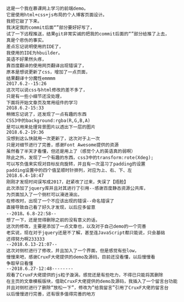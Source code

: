 	这是一个我在慕课网上学习的前端demo。
	它是使用html+css+js布局的个人博客页面设计。
	我把它敲了下来。
	我决定我的commit后面“”部分要好好写了，
	试了一下远程推送，结果git非常实诚的把我的commit后面的“”部分给推了上去，
	真是个悲伤的事实。
	差点忘记说明使用的IDE了，
	我使用的IDE为hbuilder。
	英语不好果然头疼，
	靠百度翻译的使用网页翻译出现错误了，
	原本是想说更新了css，增加了一点页面，
	结果翻译十分魔性emmmm
	2017.6.2--15:26
	这次可以说css与html修改的差不多了，
	只是有一些小细节还没处理，
	下面将开始文章页及常用组件的学习
	2018.6.2-15:33
	稍微忘记说了，还发现了一点有趣的东西
	CSS3中的background:rgba(R,G,B,A)
	是可以用来处理背景图片以透出下一层的图片
	2018.6.2-19:36
	没想到这么快就用一次更新了，这次对于上一次
	只是对细节进行了完善，感谢Font Awesome提供的资源
	虽然看了半天才看懂，但还是用上了（感觉个人的英语真的弱啊）
	除此之外，发现了一个有趣的东西，css3中的transform:rote(Xdeg);
	可以写负值来实现对目标反向旋转，并且有一次温习了padding的设置
	padding设置中的四个值呈顺时针排列，对应为上、右、下、左
	2018.6.4-18:47
	刚刚才发现时间误写成2017，赶紧改了过来，失误了【捂脸】
	此次添加了jquery库并且对其进行了引用--感谢百度静态资源公共库，
	为页面加入了一个侧栏可以滑进滑出，
	在修改时，出现了一个不应该出现的错误--命名错误了
	直接导致自己看了好久才发现，以后应多留意
	--2018。6.8-22:58--
	想了一下，还是觉得删除之前的没有意义的话，
	这次的修改，主要是添加了一点文章也，以及对于自己demo的一个完善
	老实说，现在对于jquery还是不了解，甚至连JavaScript都只能说，只会基础
	还得努力啊233333
	--2018.6.13-21:07--
	这次对侧栏进行了修改，并且加入了一个界面，但是感觉有些low，
	慢慢来吧，感谢CruxF大佬提供的demo及源码，目前还没看懂，以后慢慢看
	争取早日看懂
	--2018.6.27-12:48--------
	观看了CruxF大佬提供的js粒子漩涡，感觉还是有些吃力，不得已只能将其删除
	在主页的文章模板版块，借助CruxF大佬提供的demo及源码，我插入了一个留言台功能
	并且对侧栏进行了删除“放松一下”，修改为“给我留言”引用了CruxF大佬的留言台
	以后慢慢进行完善，还有很多值得完善的地方
